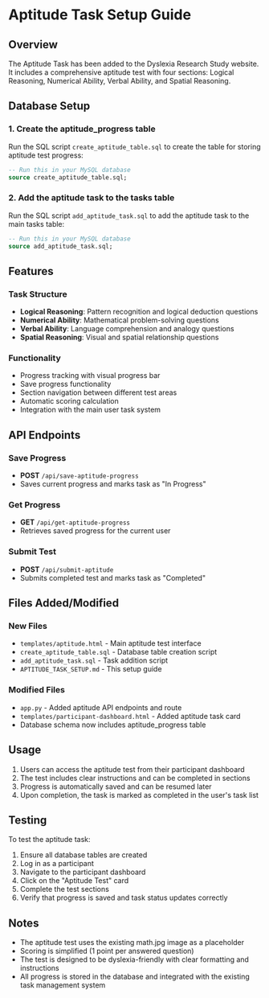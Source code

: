 # Aptitude Task Setup Guide

## Overview
The Aptitude Task has been added to the Dyslexia Research Study website. It includes a comprehensive aptitude test with four sections: Logical Reasoning, Numerical Ability, Verbal Ability, and Spatial Reasoning.

## Database Setup

### 1. Create the aptitude_progress table
Run the SQL script `create_aptitude_table.sql` to create the table for storing aptitude test progress:

```sql
-- Run this in your MySQL database
source create_aptitude_table.sql;
```

### 2. Add the aptitude task to the tasks table
Run the SQL script `add_aptitude_task.sql` to add the aptitude task to the main tasks table:

```sql
-- Run this in your MySQL database
source add_aptitude_task.sql;
```

## Features

### Task Structure
- **Logical Reasoning**: Pattern recognition and logical deduction questions
- **Numerical Ability**: Mathematical problem-solving questions
- **Verbal Ability**: Language comprehension and analogy questions
- **Spatial Reasoning**: Visual and spatial relationship questions

### Functionality
- Progress tracking with visual progress bar
- Save progress functionality
- Section navigation between different test areas
- Automatic scoring calculation
- Integration with the main user task system

## API Endpoints

### Save Progress
- **POST** `/api/save-aptitude-progress`
- Saves current progress and marks task as "In Progress"

### Get Progress
- **GET** `/api/get-aptitude-progress`
- Retrieves saved progress for the current user

### Submit Test
- **POST** `/api/submit-aptitude`
- Submits completed test and marks task as "Completed"

## Files Added/Modified

### New Files
- `templates/aptitude.html` - Main aptitude test interface
- `create_aptitude_table.sql` - Database table creation script
- `add_aptitude_task.sql` - Task addition script
- `APTITUDE_TASK_SETUP.md` - This setup guide

### Modified Files
- `app.py` - Added aptitude API endpoints and route
- `templates/participant-dashboard.html` - Added aptitude task card
- Database schema now includes aptitude_progress table

## Usage

1. Users can access the aptitude test from their participant dashboard
2. The test includes clear instructions and can be completed in sections
3. Progress is automatically saved and can be resumed later
4. Upon completion, the task is marked as completed in the user's task list

## Testing

To test the aptitude task:

1. Ensure all database tables are created
2. Log in as a participant
3. Navigate to the participant dashboard
4. Click on the "Aptitude Test" card
5. Complete the test sections
6. Verify that progress is saved and task status updates correctly

## Notes

- The aptitude test uses the existing math.jpg image as a placeholder
- Scoring is simplified (1 point per answered question)
- The test is designed to be dyslexia-friendly with clear formatting and instructions
- All progress is stored in the database and integrated with the existing task management system

